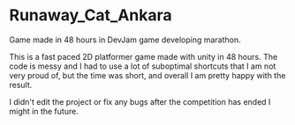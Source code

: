 # Runaway_Cat_Ankara
Game made in 48 hours in DevJam game developing marathon.

This is a fast paced 2D platformer game made with unity in 48 hours. 
The code is messy and I had to use a lot of suboptimal shortcuts that I am not very proud of, but the time was short, and overall I am pretty happy with the result.

I didn't edit the project or fix any bugs after the competition has ended I might in the future.
